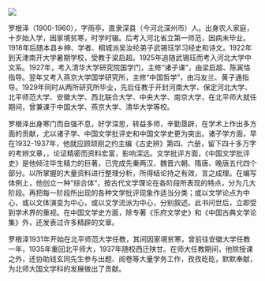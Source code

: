 ![](https://s2.loli.net/2022/08/31/icmhsJeKjIONazM.png)

罗根泽（1900-1960），字雨亭，直隶深县（今河北深州市）人。出身农人家庭，十岁始入学，因家境贫寒，时学时辍。后考入河北省立第一师范，因病未毕业。1918年后随本县乡绅、学者、桐城派吴汝纶弟子武锡珏学习经史和诗文。1922年到天津南开大学暑期学校，受教于梁启超。1925年追随武锡珏而考入河北大学中文系。1927年，考入清华大学研究院国学门，主修“诸子课”，由梁启超、陈寅恪指导。翌年又考入燕京大学国学研究所，主修“中国哲学”，由冯友兰、黄子通指导。1929年同时从两所研究所毕业，先后任教于开封河南大学、保定河北大学、北平师范大学、安徽大学、西北联合大学、中央大学、南京大学，在北平师大就任期间，曾兼课于中国大学、燕京大学、清华大学等校。

罗根泽出身寒门而自强不息，好学深思，转益多师，辛勤垦辟，在学术上作出多方面的贡献，尤以诸子学、中国文学批评史和中国文学史更为突出。诸子学方面，早在1932-1937年，他就应顾颉刚之约主编《古史辨》第四、六册，留下四十多万字的考辨文章，，论证精密而资料宏富，影响深远。文学批评方面，《中国文学批评史》是他倾注毕生精力的巨著，已完成先秦两汉、魏晋六朝、隋唐、晚唐五代四个部分。以所掌握的大量资料进行整理分析，所得结论持之有效，言之成理。在编写体例上，他创立一种“综合体”，按古代文学理论在各阶段所表现的特点，分为几大阶段。再把每一阶段所出现的各种文学批评现象作适当分类；或以文学论点为中心，或以文体演变为中心，或以文学流派为中心，分别叙述。此书问世后，立即受到学术界的重视。在中国文学史方面，除专著《乐府文学史》和《中国古典文学论集》外，还发表过许多精辟的文章。

罗根泽1931年开始在北平师范大学任教，其间因家境贫寒，曾前往安徽大学任教一年，1935年重回北平师大，1937年随校西迁陕甘。在师大任教期间，他除授课之外，还协助钱玄同先生参与出题、阅卷等大量学务工作，孜孜矻矻，默默奉献，为北师大国文学科的发展做出了贡献。
